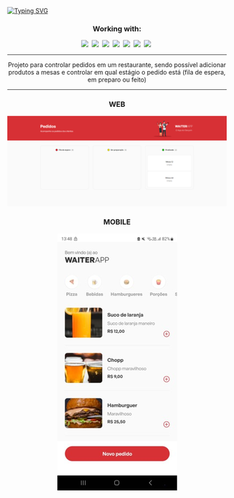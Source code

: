 [![Typing SVG](https://readme-typing-svg.herokuapp.com/?color=00BFFF&size=30&center=true&vCenter=true&width=1000&lines=WaiterAPP)](https://git.io/typing-svg)
<h3 align=center>Working with:</h3>
<div align=center>
  <img src="https://img.shields.io/badge/Node%20js-339933?style=for-the-badge&logo=nodedotjs&logoColor=white" />&nbsp
  <img src="https://img.shields.io/badge/React-20232A?style=for-the-badge&logo=react&logoColor=61DAFB" />&nbsp
  <img src="https://img.shields.io/badge/styled--components-DB7093?style=for-the-badge&logo=styled-components&logoColor=white)" />&nbsp
  <img src="https://img.shields.io/badge/typescript-%23007ACC.svg?style=for-the-badge&logo=typescript&logoColor=white" />&nbsp
  <img src="https://img.shields.io/badge/Docker-2CA5E0?style=for-the-badge&logo=docker&logoColor=white" />&nbsp
  <img src="https://img.shields.io/badge/MongoDB-%234ea94b.svg?style=for-the-badge&logo=mongodb&logoColor=white" />&nbsp
  <img src="https://img.shields.io/badge/react_native-%2320232a.svg?style=for-the-badge&logo=react&logoColor=%2361DAFB" />&nbsp
</div>
<hr>
<p align="center">Projeto para controlar pedidos em um restaurante, sendo possível adicionar produtos a mesas e controlar em qual estágio o pedido está (fila de espera, em preparo ou feito)</p>
<hr>
<h3 align="center">WEB</h3>
<img src="./mocks/1.png" />
<div align="center">
  <h3>MOBILE</h3>
  <img width="275" height="589" src="./mocks/2.jpg" />
</div>
